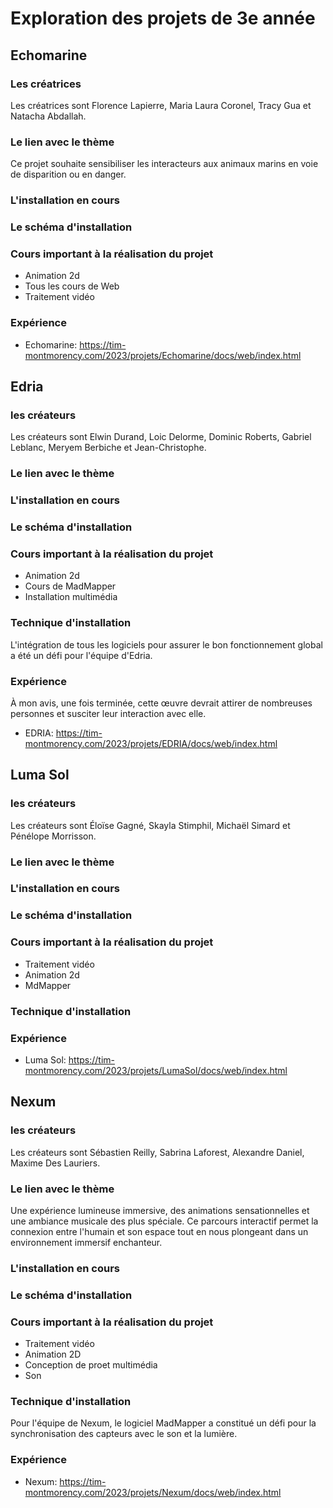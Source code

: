 # Exploration des projets de 3e année

## Echomarine
### Les créatrices
Les créatrices sont Florence Lapierre, Maria Laura Coronel, Tracy Gua et Natacha Abdallah.

### Le lien avec le thème
Ce projet souhaite sensibiliser les interacteurs aux animaux marins en voie de disparition ou en danger.

### L'installation en cours

### Le schéma d'installation

### Cours important à la réalisation du projet
- Animation 2d
- Tous les cours de Web
- Traitement vidéo

### Expérience 

- Echomarine: https://tim-montmorency.com/2023/projets/Echomarine/docs/web/index.html

## Edria
### les créateurs
Les créateurs sont Elwin Durand, Loic Delorme, Dominic Roberts, Gabriel Leblanc, Meryem Berbiche et Jean-Christophe.
 
### Le lien avec le thème

### L'installation en cours

### Le schéma d'installation

### Cours important à la réalisation du projet
- Animation 2d
- Cours de MadMapper
- Installation multimédia

### Technique d'installation
L'intégration de tous les logiciels pour assurer le bon fonctionnement global a été un défi pour l'équipe d'Edria.

### Expérience 
À mon avis, une fois terminée, cette œuvre devrait attirer de nombreuses personnes et susciter leur interaction avec elle.

- EDRIA: https://tim-montmorency.com/2023/projets/EDRIA/docs/web/index.html

## Luma Sol
### les créateurs
Les créateurs sont Éloïse Gagné, Skayla Stimphil, Michaël Simard et Pénélope Morrisson.
 
### Le lien avec le thème

### L'installation en cours

### Le schéma d'installation

### Cours important à la réalisation du projet
- Traitement vidéo
- Animation 2d
- MdMapper

### Technique d'installation

### Expérience 

- Luma Sol: https://tim-montmorency.com/2023/projets/LumaSol/docs/web/index.html

## Nexum
### les créateurs
Les créateurs sont Sébastien Reilly, Sabrina Laforest, Alexandre Daniel, Maxime Des Lauriers.

### Le lien avec le thème
Une expérience lumineuse immersive, des animations sensationnelles et une ambiance musicale des plus spéciale. Ce parcours interactif permet la connexion entre l'humain et son espace tout en nous plongeant dans un environnement immersif enchanteur.

### L'installation en cours

### Le schéma d'installation

### Cours important à la réalisation du projet
- Traitement vidéo
- Animation 2D
- Conception de proet multimédia
- Son

### Technique d'installation
Pour l'équipe de Nexum, le logiciel MadMapper a constitué un défi pour la synchronisation des capteurs avec le son et la lumière.

### Expérience 

- Nexum: https://tim-montmorency.com/2023/projets/Nexum/docs/web/index.html

